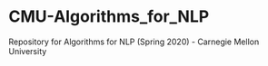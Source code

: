 # CMU-Algorithms_for_NLP
Repository for Algorithms for NLP (Spring 2020) - Carnegie Mellon University
